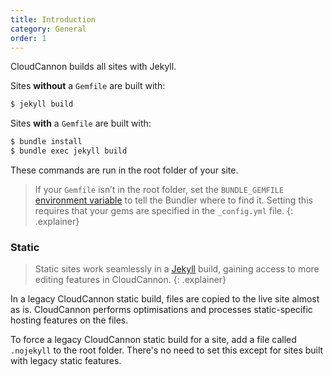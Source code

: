 ```yaml
---
title: Introduction
category: General
order: 1
---
```


CloudCannon builds all sites with Jekyll.

Sites **without** a `Gemfile` are built with:

```bash
$ jekyll build
```

Sites **with** a `Gemfile` are built with:

```bash
$ bundle install
$ bundle exec jekyll build
```

These commands are run in the root folder of your site.

> If your `Gemfile` isn’t in the root folder, set the `BUNDLE_GEMFILE` [environment variable](/builds/environments/) to tell the Bundler where to find it. Setting this requires that your gems are specified in the `_config.yml` file.
{: .explainer}

### Static

> Static sites work seamlessly in a [Jekyll](/building/jekyll/) build, gaining access to more editing features in CloudCannon.
{: .explainer}

In a legacy CloudCannon static build, files are copied to the live site almost as is. CloudCannon performs optimisations and processes static-specific hosting features on the files.

To force a legacy CloudCannon static build for a site, add a file called `.nojekyll` to the root folder. There's no need to set this except for sites built with legacy static features.